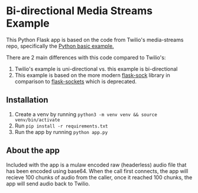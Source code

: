 # Bi-directional Media Streams Example

This Python Flask app is based on the code from Twilio's media-streams repo, specifically the [Python basic example.](https://github.com/twilio/media-streams/tree/master/python/basic)

There are 2 main differences with this code compared to Twilio's:

1. Twilio's example is uni-directional vs. this example is bi-directional
2. This example is based on the more modern [flask-sock](https://github.com/miguelgrinberg/flask-sock) library in comparison to [flask-sockets](https://github.com/heroku-python/flask-sockets) which is deprecated.

## Installation

1. Create a venv by running `python3 -m venv venv && source venv/bin/activate`
2. Run `pip install -r requirements.txt`
3. Run the app by running `python app.py`

## About the app

Included with the app is a mulaw encoded raw (headerless) audio file that has been encoded using base64. When the call first connects, the app will recieve 100 chunks of audio from the caller, once it reached 100 chunks, the app will send audio back to Twilio.
